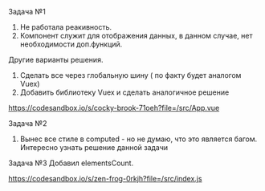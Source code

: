 Задача №1
1. Не работала реакивность. 
2. Компонент служит для отображения данных, в данном случае, нет необходимости доп.функций.

Другие варианты решения. 
1. Сделать все через глобальную шину ( по факту будет аналогом Vuex)
2. Добавить библиотеку Vuex и сделать аналогичное решение

https://codesandbox.io/s/cocky-brook-71oeh?file=/src/App.vue

Задача №2

1. Вынес все стиле в computed - но не думаю, что это является багом. 
Интересно узнать решение данной задачи

Задача №3
Добавил elementsCount.

https://codesandbox.io/s/zen-frog-0rkjh?file=/src/index.js
